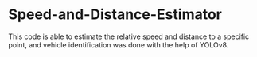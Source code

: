 # Speed-and-Distance-Estimator
This code is able to estimate the relative speed and distance to a specific point, and vehicle identification was done with the help of YOLOv8.
